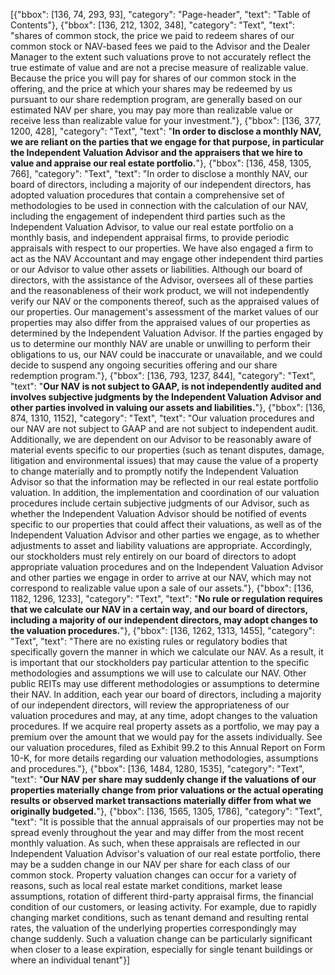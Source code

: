 [{"bbox": [136, 74, 293, 93], "category": "Page-header", "text": "Table of Contents"}, {"bbox": [136, 212, 1302, 348], "category": "Text", "text": "shares of common stock, the price we paid to redeem shares of our common stock or NAV-based fees we paid to the Advisor and the Dealer Manager to the extent such valuations prove to not accurately reflect the true estimate of value and are not a precise measure of realizable value. Because the price you will pay for shares of our common stock in the offering, and the price at which your shares may be redeemed by us pursuant to our share redemption program, are generally based on our estimated NAV per share, you may pay more than realizable value or receive less than realizable value for your investment."}, {"bbox": [136, 377, 1200, 428], "category": "Text", "text": "**In order to disclose a monthly NAV, we are reliant on the parties that we engage for that purpose, in particular the Independent Valuation Advisor and the appraisers that we hire to value and appraise our real estate portfolio.**"}, {"bbox": [136, 458, 1305, 766], "category": "Text", "text": "In order to disclose a monthly NAV, our board of directors, including a majority of our independent directors, has adopted valuation procedures that contain a comprehensive set of methodologies to be used in connection with the calculation of our NAV, including the engagement of independent third parties such as the Independent Valuation Advisor, to value our real estate portfolio on a monthly basis, and independent appraisal firms, to provide periodic appraisals with respect to our properties. We have also engaged a firm to act as the NAV Accountant and may engage other independent third parties or our Advisor to value other assets or liabilities. Although our board of directors, with the assistance of the Advisor, oversees all of these parties and the reasonableness of their work product, we will not independently verify our NAV or the components thereof, such as the appraised values of our properties. Our management's assessment of the market values of our properties may also differ from the appraised values of our properties as determined by the Independent Valuation Advisor. If the parties engaged by us to determine our monthly NAV are unable or unwilling to perform their obligations to us, our NAV could be inaccurate or unavailable, and we could decide to suspend any ongoing securities offering and our share redemption program."}, {"bbox": [136, 793, 1237, 844], "category": "Text", "text": "**Our NAV is not subject to GAAP, is not independently audited and involves subjective judgments by the Independent Valuation Advisor and other parties involved in valuing our assets and liabilities.**"}, {"bbox": [136, 874, 1310, 1152], "category": "Text", "text": "Our valuation procedures and our NAV are not subject to GAAP and are not subject to independent audit. Additionally, we are dependent on our Advisor to be reasonably aware of material events specific to our properties (such as tenant disputes, damage, litigation and environmental issues) that may cause the value of a property to change materially and to promptly notify the Independent Valuation Advisor so that the information may be reflected in our real estate portfolio valuation. In addition, the implementation and coordination of our valuation procedures include certain subjective judgments of our Advisor, such as whether the Independent Valuation Advisor should be notified of events specific to our properties that could affect their valuations, as well as of the Independent Valuation Advisor and other parties we engage, as to whether adjustments to asset and liability valuations are appropriate. Accordingly, our stockholders must rely entirely on our board of directors to adopt appropriate valuation procedures and on the Independent Valuation Advisor and other parties we engage in order to arrive at our NAV, which may not correspond to realizable value upon a sale of our assets."}, {"bbox": [136, 1182, 1296, 1233], "category": "Text", "text": "**No rule or regulation requires that we calculate our NAV in a certain way, and our board of directors, including a majority of our independent directors, may adopt changes to the valuation procedures.**"}, {"bbox": [136, 1262, 1313, 1455], "category": "Text", "text": "There are no existing rules or regulatory bodies that specifically govern the manner in which we calculate our NAV. As a result, it is important that our stockholders pay particular attention to the specific methodologies and assumptions we will use to calculate our NAV. Other public REITs may use different methodologies or assumptions to determine their NAV. In addition, each year our board of directors, including a majority of our independent directors, will review the appropriateness of our valuation procedures and may, at any time, adopt changes to the valuation procedures. If we acquire real property assets as a portfolio, we may pay a premium over the amount that we would pay for the assets individually. See our valuation procedures, filed as Exhibit 99.2 to this Annual Report on Form 10-K, for more details regarding our valuation methodologies, assumptions and procedures."}, {"bbox": [136, 1484, 1280, 1535], "category": "Text", "text": "**Our NAV per share may suddenly change if the valuations of our properties materially change from prior valuations or the actual operating results or observed market transactions materially differ from what we originally budgeted.**"}, {"bbox": [136, 1565, 1305, 1786], "category": "Text", "text": "It is possible that the annual appraisals of our properties may not be spread evenly throughout the year and may differ from the most recent monthly valuation. As such, when these appraisals are reflected in our Independent Valuation Advisor's valuation of our real estate portfolio, there may be a sudden change in our NAV per share for each class of our common stock. Property valuation changes can occur for a variety of reasons, such as local real estate market conditions, market lease assumptions, rotation of different third-party appraisal firms, the financial condition of our customers, or leasing activity. For example, due to rapidly changing market conditions, such as tenant demand and resulting rental rates, the valuation of the underlying properties correspondingly may change suddenly. Such a valuation change can be particularly significant when closer to a lease expiration, especially for single tenant buildings or where an individual tenant"}]